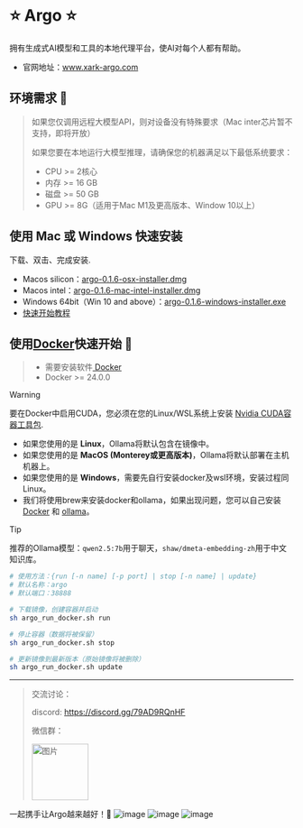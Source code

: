 # ⭐ Argo ⭐

拥有生成式AI模型和工具的本地代理平台，使AI对每个人都有帮助。
- 官网地址：www.xark-argo.com

## 环境需求 🐳

> 如果您仅调用远程大模型API，则对设备没有特殊要求（Mac inter芯片暂不支持，即将开放）
>
> 如果您要在本地运行大模型推理，请确保您的机器满足以下最低系统要求：
>
>- CPU >= 2核心
>- 内存 >= 16 GB
>- 磁盘 >= 50 GB
>- GPU >= 8G（适用于Mac M1及更高版本、Window 10以上）

## 使用 Mac 或 Windows 快速安装
下载、双击、完成安装.
- Macos silicon：[argo-0.1.6-osx-installer.dmg](https://github.com/xark-argo/argo/releases/download/v0.1.6/argo-0.1.6-osx-installer.dmg)
- Macos intel：[argo-0.1.6-mac-intel-installer.dmg](https://github.com/xark-argo/argo/releases/download/v0.1.6/argo-0.1.6-mac-intel-installer.dmg)
- Windows 64bit（Win 10 and above）：[argo-0.1.6-windows-installer.exe](https://github.com/xark-argo/argo/releases/download/v0.1.6/argo-0.1.6-windows-installer.exe)
- [快速开始教程](https://docs.xark-argo.com/)

## 使用[Docker](https://www.docker.com/)快速开始 🐳
>- 需要安装软件[ Docker](https://www.docker.com/)
>- Docker >= 24.0.0

> [!WARNING]
> 要在Docker中启用CUDA，您必须在您的Linux/WSL系统上安装
> [Nvidia CUDA容器工具包](https://docs.nvidia.com/dgx/nvidia-container-runtime-upgrade/).

- 如果您使用的是 **Linux**，Ollama将默认包含在镜像中。
- 如果您使用的是 **MacOS (Monterey或更高版本)**，Ollama将默认部署在主机机器上。
- 如果您使用的是 **Windows**，需要先自行安装docker及wsl环境，安装过程同Linux。
- 我们将使用brew来安装docker和ollama，如果出现问题，您可以自己安装[ Docker](https://www.docker.com/) 和 [ollama](https://ollama.com/download)。

> [!TIP]
> 推荐的Ollama模型：`qwen2.5:7b`用于聊天，`shaw/dmeta-embedding-zh`用于中文知识库。

  ```bash
  # 使用方法：{run [-n name] [-p port] | stop [-n name] | update}
  # 默认名称：argo
  # 默认端口：38888
  
  # 下载镜像，创建容器并启动
  sh argo_run_docker.sh run
  
  # 停止容器（数据将被保留）
  sh argo_run_docker.sh stop
  
  # 更新镜像到最新版本（原始镜像将被删除）
  sh argo_run_docker.sh update
  ```


---
> 交流讨论：
> 
> discord: https://discord.gg/79AD9RQnHF
>
> 微信群：
>
> <img src="https://github.com/user-attachments/assets/0ae6746e-7889-4acd-961c-77de128b55d0" alt="图片" style="width:100px;height:100px;">

一起携手让Argo越来越好！💪
![image](https://github.com/user-attachments/assets/b1d38101-9a50-4eb7-ad00-8b464e889738)
![image](https://github.com/user-attachments/assets/25825314-3b5d-4223-8c9d-7f11dc64a09d)
![image](https://github.com/user-attachments/assets/c9e15ce7-ab02-4f1a-ac7d-16c47030876f)
